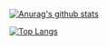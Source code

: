 [![Anurag's github stats](https://github-readme-stats.vercel.app/api?username=Crigerprogrammer&theme=merko)](https://github.com/anuraghazra/github-readme-stats)

[![Top Langs](https://github-readme-stats.vercel.app/api/top-langs/?username=Crigerprogrammer&langs_count=8)](https://github.com/anuraghazra/github-readme-stats)
